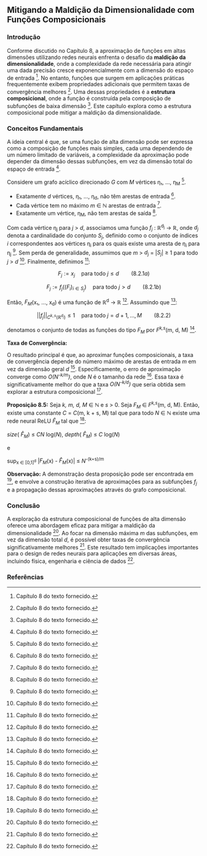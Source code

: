 ## Mitigando a Maldição da Dimensionalidade com Funções Composicionais

### Introdução
Conforme discutido no Capítulo 8, a aproximação de funções em altas dimensões utilizando redes neurais enfrenta o desafio da **maldição da dimensionalidade**, onde a complexidade da rede necessária para atingir uma dada precisão cresce exponencialmente com a dimensão do espaço de entrada [^1]. No entanto, funções que surgem em aplicações práticas frequentemente exibem propriedades adicionais que permitem taxas de convergência melhores [^1]. Uma dessas propriedades é a **estrutura composicional**, onde a função é construída pela composição de subfunções de baixa dimensão [^1]. Este capítulo explora como a estrutura composicional pode mitigar a maldição da dimensionalidade.

### Conceitos Fundamentais

A ideia central é que, se uma função de alta dimensão pode ser expressa como a composição de funções mais simples, cada uma dependendo de um número limitado de variáveis, a complexidade da aproximação pode depender da dimensão dessas subfunções, em vez da dimensão total do espaço de entrada [^1].

Considere um grafo acíclico direcionado *G* com *M* vértices η₁, ..., η<sub>M</sub> [^1].
*   Exatamente *d* vértices, η₁, ..., η<sub>d</sub>, não têm arestas de entrada [^1].
*   Cada vértice tem no máximo *m* ∈ ℕ arestas de entrada [^1].
*   Exatamente um vértice, η<sub>M</sub>, não tem arestas de saída [^1].

Com cada vértice η<sub>j</sub> para *j* > *d*, associamos uma função *f<sub>j</sub>* : ℝ<sup>d<sub>j</sub></sup> → ℝ, onde *d<sub>j</sub>* denota a cardinalidade do conjunto *S<sub>j</sub>*, definido como o conjunto de índices *i* correspondentes aos vértices η<sub>i</sub> para os quais existe uma aresta de η<sub>i</sub> para η<sub>j</sub> [^1]. Sem perda de generalidade, assumimos que *m* > *d<sub>j</sub>* = |*S<sub>j</sub>*| ≥ 1 para todo *j* > *d* [^1]. Finalmente, definimos [^1]:

$$F_j := x_j \quad \text{para todo } j \leq d \qquad (8.2.1a)$$

$$F_j := f_j((F_i)_{i \in S_j}) \quad \text{para todo } j > d \qquad (8.2.1b)$$

Então, *F<sub>M</sub>*(x₁, ..., x<sub>d</sub>) é uma função de ℝ<sup>d</sup> → ℝ [^1]. Assumindo que [^1]:

$$||f_j||_{C^{k,s}(\mathbb{R}^{d_j})} \leq 1 \quad \text{para todo } j = d+1, ..., M \qquad (8.2.2)$$

denotamos o conjunto de todas as funções do tipo *F<sub>M</sub>* por *F<sup>k,s</sup>*(m, d, M) [^1].

**Taxa de Convergência:**

O resultado principal é que, ao aproximar funções composicionais, a taxa de convergência depende do número máximo de arestas de entrada *m* em vez da dimensão geral *d* [^1]. Especificamente, o erro de aproximação converge como *O(N<sup>-k/m</sup>)*, onde *N* é o tamanho da rede [^1]. Essa taxa é significativamente melhor do que a taxa *O(N<sup>-k/d</sup>)* que seria obtida sem explorar a estrutura composicional [^1].

**Proposição 8.5:** Seja *k, m, d, M* ∈ ℕ e *s* > 0. Seja *F<sub>M</sub>* ∈ *F<sup>k,s</sup>*(m, d, M). Então, existe uma constante *C* = *C*(m, k + s, M) tal que para todo *N* ∈ ℕ existe uma rede neural ReLU *F̂<sub>M</sub>* tal que [^1]:

*size*( *F̂<sub>M</sub>*) ≤ *CN* log(*N*), *depth*( *F̂<sub>M</sub>*) ≤ *C* log(*N*)

e

sup<sub>x ∈ [0,1]<sup>d</sup></sub> |*F<sub>M</sub>*(x) - *F̂<sub>M</sub>*(x)| ≤ *N*<sup>-(k+s)/m</sup>

**Observação:** A demonstração desta proposição pode ser encontrada em [^1], e envolve a construção iterativa de aproximações para as subfunções *f<sub>j</sub>* e a propagação dessas aproximações através do grafo composicional.

### Conclusão

A exploração da estrutura composicional de funções de alta dimensão oferece uma abordagem eficaz para mitigar a maldição da dimensionalidade [^1]. Ao focar na dimensão máxima *m* das subfunções, em vez da dimensão total *d*, é possível obter taxas de convergência significativamente melhores [^1]. Este resultado tem implicações importantes para o design de redes neurais para aplicações em diversas áreas, incluindo física, engenharia e ciência de dados [^1].

### Referências
[^1]: Capítulo 8 do texto fornecido.
<!-- END -->